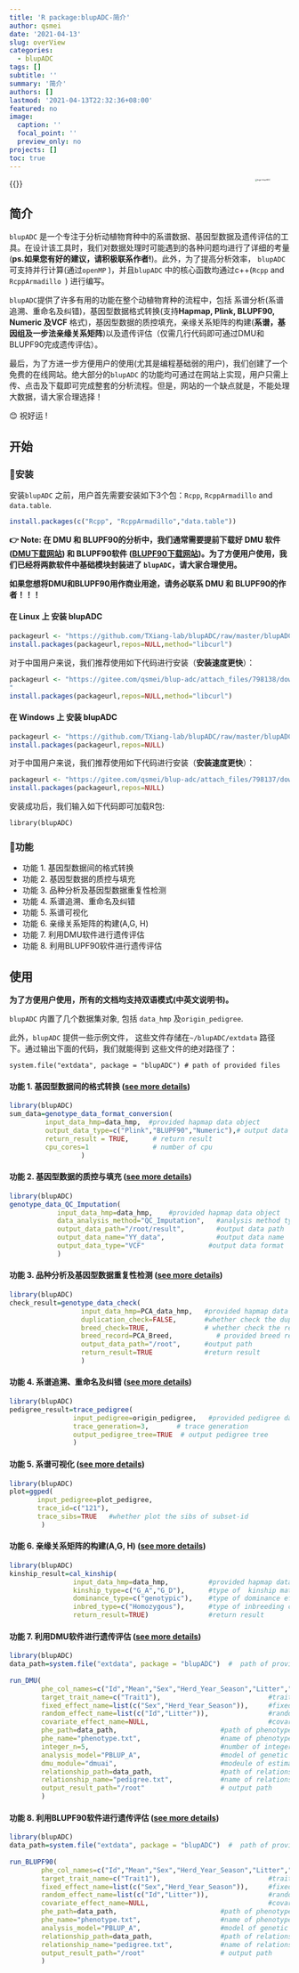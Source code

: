 ```yaml
---
title: 'R package:blupADC-简介'
author: qsmei
date: '2021-04-13'
slug: overView
categories:
  - blupADC
tags: []
subtitle: ''
summary: '简介'
authors: []
lastmod: '2021-04-13T22:32:36+08:00'
featured: no
image:
  caption: ''
  focal_point: ''
  preview_only: no
projects: []
toc: true
---
```


{{<toc>}}<img src="https://qsmei-markdown.oss-cn-shanghai.aliyuncs.com/markdown-img/20210617165506.png" alt="logo-blupADC"  height="250" align="right" style="zoom:25%;" />

## 简介

`blupADC` 是一个专注于分析动植物育种中的系谱数据、基因型数据及遗传评估的工具。在设计该工具时，我们对数据处理时可能遇到的各种问题均进行了详细的考量(**ps.如果您有好的建议，请积极联系作者!**)。此外，为了提高分析效率， `blupADC` 可支持并行计算(通过`openMP` )，并且`blupADC` 中的核心函数均通过c++(`Rcpp` and `RcppArmadillo `) 进行编写。

`blupADC`提供了许多有用的功能在整个动植物育种的流程中，包括 系谱分析(系谱追溯、重命名及纠错)，基因型数据格式转换(支持**Hapmap, Plink, BLUPF90, Numeric 及VCF** 格式)，基因型数据的质控填充，亲缘关系矩阵的构建(**系谱，基因组及一步法亲缘关系矩阵**)以及遗传评估（仅需几行代码即可通过DMU和BLUPF90完成遗传评估）。

最后，为了方进一步方便用户的使用(尤其是编程基础弱的用户)，我们创建了一个免费的在线网站。绝大部分的`blupADC` 的功能均可通过在网站上实现，用户只需上传、点击及下载即可完成整套的分析流程。但是，网站的一个缺点就是，不能处理大数据，请大家合理选择！

😊 祝好运 ! 

## 开始

### 🙊安装

 安装`blupADC` 之前，用户首先需要安装如下3个包：`Rcpp`, `RcppArmadillo` and `data.table`.

```R
install.packages(c("Rcpp", "RcppArmadillo","data.table"))
```

**👉 Note:  在 DMU 和 BLUPF90的分析中，我们通常需要提前下载好 DMU 软件 ([DMU下载网站](https://dmu.ghpc.au.dk/dmu/))  和 BLUPF90软件 ([BLUPF90下载网站](http://nce.ads.uga.edu/html/projects/programs/))。为了方便用户使用，我们已经将两款软件中基础模块封装进了 `blupADC`，请大家合理使用。**

**如果您想将DMU和BLUPF90用作商业用途，请务必联系 DMU 和 BLUPF90的作者！！！** 

#### 在 Linux 上 安装 blupADC

```R
packageurl <- "https://github.com/TXiang-lab/blupADC/raw/master/blupADC_1.0.2_R_x86_64-pc-linux-gnu.tar.gz"
install.packages(packageurl,repos=NULL,method="libcurl")
```

对于中国用户来说，我们推荐使用如下代码进行安装（**安装速度更快**）：

```R
packageurl <- "https://gitee.com/qsmei/blup-adc/attach_files/798138/download/blupADC_1.0.2_R_x86_64-pc-linux-gnu.tar.gz
"
install.packages(packageurl,repos=NULL,method="libcurl")
```

#### 在 Windows 上 安装 blupADC

```R
packageurl <- "https://github.com/TXiang-lab/blupADC/raw/master/blupADC_1.0.2.zip"
install.packages(packageurl,repos=NULL)
```

对于中国用户来说，我们推荐使用如下代码进行安装（**安装速度更快**）：

```R
packageurl <- "https://gitee.com/qsmei/blup-adc/attach_files/798137/download/blupADC_1.0.2.zip"
install.packages(packageurl,repos=NULL)
```

安装成功后，我们输入如下代码即可加载R包:

``` {.r}
library(blupADC)
```

### 🙊功能

-   功能 1. 基因型数据间的格式转换
-   功能 2. 基因型数据的质控与填充
-   功能 3. 品种分析及基因型数据重复性检测
-   功能 4. 系谱追溯、重命名及纠错
-   功能 5. 系谱可视化
-   功能 6. 亲缘关系矩阵的构建(A,G, H)
-   功能 7. 利用DMU软件进行遗传评估
-   功能 8. 利用BLUPF90软件进行遗传评估

## 使用

**为了方便用户使用，所有的文档均支持双语模式(中英文说明书)。**

`blupADC` 内置了几个数据集对象, 包括 `data_hmp` 及`origin_pedigree`.

此外，`blupADC`  提供一些示例文件， 这些文件存储在`~/blupADC/extdata` 路径下。通过输出下面的代码，我们就能得到 这些文件的绝对路径了：

``` {.r}
system.file("extdata", package = "blupADC") # path of provided files
```

#### 功能 1. 基因型数据间的格式转换 ([see more details](https://qsmei.netlify.app/post/blupadc/))

``` R
library(blupADC)
sum_data=genotype_data_format_conversion(
         input_data_hmp=data_hmp,  #provided hapmap data object 
         output_data_type=c("Plink","BLUPF90","Numeric"),# output data format
         return_result = TRUE,      # return result 
         cpu_cores=1                # number of cpu 
                  )
```

#### 功能 2. 基因型数据的质控与填充 ([see more details](https://qsmei.netlify.app/post/feature-2-qc_imputation/qc_imputation/))

``` R
library(blupADC)
genotype_data_QC_Imputation(
            input_data_hmp=data_hmp,    #provided hapmap data object
            data_analysis_method="QC_Imputation",   #analysis method type,QC + imputatoin
            output_data_path="/root/result",        #output data path
            output_data_name="YY_data",             #output data name
            output_data_type="VCF"                #output data format 
            )                       
```

#### 功能 3. 品种分析及基因型数据重复性检测 ([see more details](https://qsmei.netlify.app/post/feature-3-overlap_pca/blupadc/))

``` R
library(blupADC)
check_result=genotype_data_check(
                  input_data_hmp=PCA_data_hmp,   #provided hapmap data object
                  duplication_check=FALSE,       #whether check the duplication of genotype
                  breed_check=TRUE,              # whether check the record of breed
                  breed_record=PCA_Breed,           # provided breed record
                  output_data_path="/root",      #output path
                  return_result=TRUE             #return result 
                  )
```

#### 功能 4. 系谱追溯、重命名及纠错 ([see more details](https://qsmei.netlify.app/post/feature-4-trace_pedigree/pedigree/))

``` R
library(blupADC)
pedigree_result=trace_pedigree(
                input_pedigree=origin_pedigree,   #provided pedigree data object
                trace_generation=3,       # trace generation
                output_pedigree_tree=TRUE  # output pedigree tree
                )  
```

#### 功能 5. 系谱可视化 ([see more details](https://qsmei.netlify.app/post/feature-5-visualize_pedigree/pedigree/))

``` R
library(blupADC)
plot=ggped(
       input_pedigree=plot_pedigree,
       trace_id=c("121"),
       trace_sibs=TRUE   #whether plot the sibs of subset-id  
        ) 
```

#### 功能 6. 亲缘关系矩阵的构建(A,G, H)  ([see more details](https://qsmei.netlify.app/post/feature-6-kinship_matrix/relationship_matrix/))

``` R
library(blupADC)
kinship_result=cal_kinship(
                input_data_hmp=data_hmp,          #provided hapmap data object
                kinship_type=c("G_A","G_D"),      #type of  kinship matrix
                dominance_type=c("genotypic"),    #type of dominance effect
                inbred_type=c("Homozygous"),      #type of inbreeding coefficients
                return_result=TRUE)               #return result              
```

#### 功能 7. 利用DMU软件进行遗传评估 ([see more details](https://qsmei.netlify.app/post/feature-7-run_dmu/run_dmu/))

``` R
library(blupADC)
data_path=system.file("extdata", package = "blupADC")  #  path of provided files 
  
run_DMU(
        phe_col_names=c("Id","Mean","Sex","Herd_Year_Season","Litter","Trait1","Trait2","Age"), # colnames of phenotype 
        target_trait_name=c("Trait1"),                           #trait name 
        fixed_effect_name=list(c("Sex","Herd_Year_Season")),     #fixed effect name
        random_effect_name=list(c("Id","Litter")),               #random effect name
        covariate_effect_name=NULL,                              #covariate effect name
        phe_path=data_path,                          #path of phenotype file
        phe_name="phenotype.txt",                    #name of phenotype file
        integer_n=5,                                 #number of integer variable 
        analysis_model="PBLUP_A",                    #model of genetic evaluation
        dmu_module="dmuai",                          #modeule of estimating variance components 
        relationship_path=data_path,                 #path of relationship file 
        relationship_name="pedigree.txt",            #name of relationship file 
        output_result_path="/root"                   # output path 
        )
```

#### 功能 8. 利用BLUPF90软件进行遗传评估 ([see more details](https://qsmei.netlify.app/post/feature-8-run_blupf90/blupf90/))

``` R
library(blupADC)
data_path=system.file("extdata", package = "blupADC")  #  path of provided files 
  
run_BLUPF90(
        phe_col_names=c("Id","Mean","Sex","Herd_Year_Season","Litter","Trait1","Trait2","Age"), # colnames of phenotype 
        target_trait_name=c("Trait1"),                           #trait name 
        fixed_effect_name=list(c("Sex","Herd_Year_Season")),     #fixed effect name
        random_effect_name=list(c("Id","Litter")),               #random effect name
        covariate_effect_name=NULL,                              #covariate effect name
        phe_path=data_path,                          #path of phenotype file
        phe_name="phenotype.txt",                    #name of phenotype file
        analysis_model="PBLUP_A",                    #model of genetic evaluation
        relationship_path=data_path,                 #path of relationship file 
        relationship_name="pedigree.txt",            #name of relationship file 
        output_result_path="/root"                   # output path 
        )    
```


